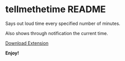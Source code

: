 # tellmethetime README

Says out loud time every specified number of minutes.

Also shows through notification the current time.

[Download Extension](https://github.com/AbhishekGowda28/vscode-theme/raw/master/tellmethetime/tellmethetime-0.0.1.vsix)

**Enjoy!**
